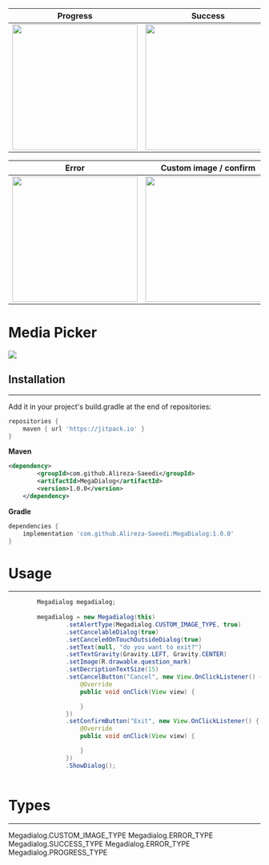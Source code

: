 | Progress              | Success              |
|-----------------------|----------------------|
| <img src="http://uupload.ir/files/t7f6_screenshot_1579643242.png" width="250"> | <img src="http://uupload.ir/files/2p17_screenshot_1579643339.png" width="250"> |

| Error                 |Custom image / confirm |
|-----------------------|-----------------------|
| <img src="http://uupload.ir/files/d7wy_screenshot_1579643385.png" width="250"> | <img src="http://uupload.ir/files/tldq_screenshot_1579643653.png" width="250"> |

# Media Picker
![](https://img.shields.io/badge/Platform-Android-brightgreen.svg)

## Installation
------
Add it in your project's build.gradle at the end of repositories:

```gradle
repositories {
    maven { url 'https://jitpack.io' }
}
```

**Maven**
```xml
<dependency>
	    <groupId>com.github.Alireza-Saeedi</groupId>
	    <artifactId>MegaDialog</artifactId>
	    <version>1.0.0</version>
	</dependency>
```


**Gradle**
```gradle
dependencies {
	implementation 'com.github.Alireza-Saeedi:MegaDialog:1.0.0'
}
```

# Usage
------
```java
        Megadialog megadialog;
        
        megadialog = new Megadialog(this)
                .setAlertType(Megadialog.CUSTOM_IMAGE_TYPE, true)
                .setCancelableDialog(true)
                .setCanceledOnTouchOutsideDialog(true)
                .setText(null, "do you want to exit?")
                .setTextGravity(Gravity.LEFT, Gravity.CENTER)
                .setImage(R.drawable.question_mark)
                .setDecriptionTextSize(15)
                .setCancelButton("Cancel", new View.OnClickListener() {
                    @Override
                    public void onClick(View view) {

                    }
                })
                .setConfirmButton("Exit", new View.OnClickListener() {
                    @Override
                    public void onClick(View view) {

                    }
                })
                .ShowDialog();
        
```

# Types
------
Megadialog.CUSTOM_IMAGE_TYPE
Megadialog.ERROR_TYPE
Megadialog.SUCCESS_TYPE
Megadialog.ERROR_TYPE
Megadialog.PROGRESS_TYPE
